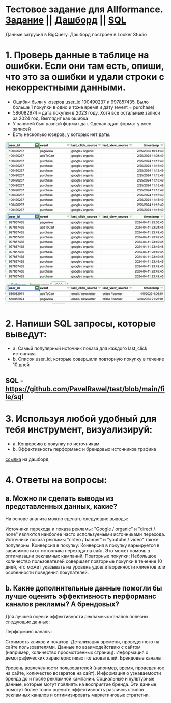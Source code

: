 # Тестовое задание для Allformance. [Задание](https://github.com/PavelRawel/Test-Allformance/blob/main/file/%D0%A2%D0%97%20_%20Analyst.pdf) || [Дашборд](https://lookerstudio.google.com/reporting/f35ad023-decd-4b2e-aae2-0f6675764de0) || [SQL](https://github.com/PavelRawel/test/blob/main/file/sql)

Данные загрузил в BigQuery. Дашборд построен в Looker Studio


# 1. Проверь данные в таблице на ошибки. Если они там есть, опиши, что это за ошибки и удали строки с некорректными данными.
- Ошибки были у юзеров user_id 100490237 и  997857435. Было больше 1 покупки в одно и тоже время и дату (event = purchase)
- 586082974 – дата покупки в 2023 году. Хотя все остальные записи за 2024 год. Выглядит как ошибка
- У записей был разный формат дат. Сделал один формат у всех записей
- Есть несколько юзеров, у которых нет даты. 

![Alt text](https://github.com/PavelRawel/Test-Allformance/blob/main/file/picture.jpg "a title")


# 2. Напиши SQL запросы, которые выведут:
- a. Самый популярный источник показа для каждого last_click источника 
- b. Список user_id, которые совершили повторную покупку в течение 10 дней
## SQL - https://github.com/PavelRawel/test/blob/main/file/sql
# 3. Используя любой удобный для тебя инструмент, визуализируй:
- a. Конверсию в покупку по источникам
- b. Эффективность перформанс и брендовых источников трафика

[ссылка](https://lookerstudio.google.com/reporting/f35ad023-decd-4b2e-aae2-0f6675764de0) на дашборд

# 4. Ответы на вопросы:
## a. Можно ли сделать выводы из представленных данных, какие?

На основе анализа можно сделать следующие выводы:

Источники перехода и показа рекламы: "Google / organic" и "direct / none" являются наиболее часто используемыми источниками перехода. Источники показа рекламы "criteo / banner" и "youtube / video" также популярны.
Конверсия в покупку: Конверсия в покупку варьируется в зависимости от источника перехода на сайт. Это может помочь в оптимизации рекламных кампаний.
Повторные покупки: Небольшое количество пользователей совершает повторные покупки в течение 10 дней, что может указывать на уровень удовлетворенности клиентов или особенности поведения покупателей.

## b. Какие дополнительные данные помогли бы лучше оценить эффективность перформанс каналов рекламы? А брендовых?

Для лучшей оценки эффективности рекламных каналов полезны следующие данные:

Перформанс каналы:

Стоимость кликов и показов.
Детализация времени, проведенного на сайте пользователями.
Данные по взаимодействию с сайтом (например, количество просмотренных страниц).
Информация о демографических характеристиках пользователей.
Брендовые каналы:

Уровень вовлеченности пользователей (например, время, проведенное на сайте, количество возвратов на сайт).
Информация о узнаваемости бренда до и после рекламной кампании.
Социальные и культурные данные, которые могут повлиять на восприятие бренда.
Эти данные помогут более точно оценить эффективность различных типов рекламных каналов и оптимизировать маркетинговые стратегии.
